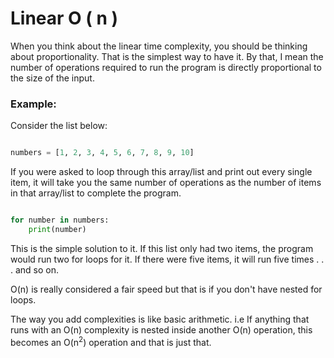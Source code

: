 <br><br>

# Linear O ( n )
When you think about the linear time complexity, you should be thinking about proportionality. That is the simplest way to have it. By that, I mean  the number of operations required to run the program is directly proportional to the size of the input.

### Example:
Consider the list below:

```python

numbers = [1, 2, 3, 4, 5, 6, 7, 8, 9, 10]

```
If you were asked to loop through this array/list and print out every single item, it will take you the same number of operations as the number of items in that array/list to complete the program.

```python

for number in numbers:
    print(number)

```

This is the simple solution to it. If this list only had two items, the program would run two for loops for it. If there were five items, it will run five times . . . and so on.

O(n) is really considered a fair speed but that is if you don't have nested for loops. 

The way you add complexities is like basic arithmetic. i.e If anything that runs with an O(n) complexity is nested inside another O(n) operation, this becomes an O(n<sup>2</sup>) operation and that is just that. 

